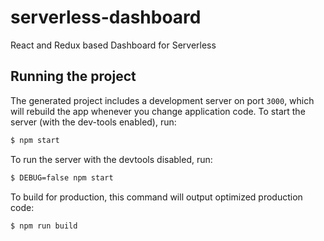 
# serverless-dashboard

React and Redux based Dashboard for Serverless

## Running the project

The generated project includes a development server on port `3000`, which will rebuild the app whenever you change application code. To start the server (with the dev-tools enabled), run:

```bash
$ npm start
```

To run the server with the devtools disabled, run:

```bash
$ DEBUG=false npm start
```

To build for production, this command will output optimized production code:

```bash
$ npm run build
```
